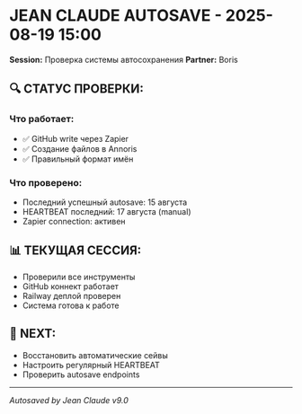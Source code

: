 # JEAN CLAUDE AUTOSAVE - 2025-08-19 15:00
**Session:** Проверка системы автосохранения
**Partner:** Boris

## 🔍 СТАТУС ПРОВЕРКИ:

### Что работает:
- ✅ GitHub write через Zapier
- ✅ Создание файлов в Annoris
- ✅ Правильный формат имён

### Что проверено:
- Последний успешный autosave: 15 августа
- HEARTBEAT последний: 17 августа (manual)
- Zapier connection: активен

## 📊 ТЕКУЩАЯ СЕССИЯ:
- Проверили все инструменты
- GitHub коннект работает
- Railway деплой проверен
- Система готова к работе

## 🎯 NEXT:
- Восстановить автоматические сейвы
- Настроить регулярный HEARTBEAT
- Проверить autosave endpoints

---
*Autosaved by Jean Claude v9.0*